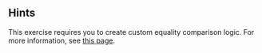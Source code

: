 ## Hints

This exercise requires you to create custom equality comparison logic.
For more information, see [this page](https://docs.microsoft.com/en-us/dotnet/api/system.object.equals?view=netcore-2.0#System_Object_Equals_System_Object_).
